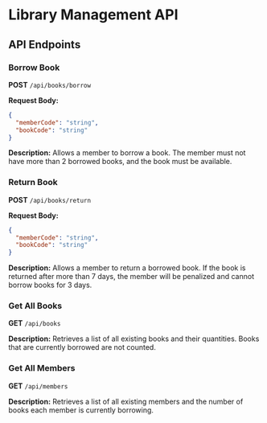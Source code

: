 # Library Management API

## API Endpoints

### Borrow Book

**POST** `/api/books/borrow`

**Request Body:**

```json
{
  "memberCode": "string",
  "bookCode": "string"
}
```

**Description:**
Allows a member to borrow a book. The member must not have more than 2 borrowed books, and the book must be available.

### Return Book

**POST** `/api/books/return`

**Request Body:**

```json
{
  "memberCode": "string",
  "bookCode": "string"
}
```

**Description:**
Allows a member to return a borrowed book. If the book is returned after more than 7 days, the member will be penalized and cannot borrow books for 3 days.

### Get All Books

**GET** `/api/books`

**Description:**
Retrieves a list of all existing books and their quantities. Books that are currently borrowed are not counted.

### Get All Members

**GET** `/api/members`

**Description:**
Retrieves a list of all existing members and the number of books each member is currently borrowing.